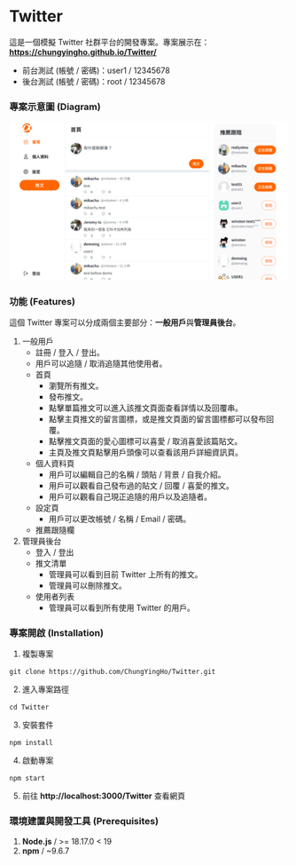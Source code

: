 # Twitter

這是一個模擬 Twitter 社群平台的開發專案。專案展示在：**https://chungyingho.github.io/Twitter/**

- 前台測試 (帳號 / 密碼)：user1 / 12345678
- 後台測試 (帳號 / 密碼)：root / 12345678

### 專案示意圖 (Diagram)

![](./public/screenshot.png)

### 功能 (Features)

這個 Twitter 專案可以分成兩個主要部分：**一般用戶**與**管理員後台**。

1. 一般用戶
   - 註冊 / 登入 / 登出。
   - 用戶可以追隨 / 取消追隨其他使用者。
   - 首頁
     - 瀏覽所有推文。
     - 發布推文。
     - 點擊單篇推文可以進入該推文頁面查看詳情以及回覆串。
     - 點擊主頁推文的留言圖標，或是推文頁面的留言圖標都可以發布回覆。
     - 點擊推文頁面的愛心圖標可以喜愛 / 取消喜愛該篇貼文。
     - 主頁及推文頁點擊用戶頭像可以查看該用戶詳細資訊頁。
   - 個人資料頁
     - 用戶可以編輯自己的名稱 / 頭貼 / 背景 / 自我介紹。
     - 用戶可以觀看自己發布過的貼文 / 回覆 / 喜愛的推文。
     - 用戶可以觀看自己現正追隨的用戶以及追隨者。
   - 設定頁
     - 用戶可以更改帳號 / 名稱 / Email / 密碼。
   - 推薦跟隨欄
2. 管理員後台
   - 登入 / 登出
   - 推文清單
     - 管理員可以看到目前 Twitter 上所有的推文。
     - 管理員可以刪除推文。
   - 使用者列表
     - 管理員可以看到所有使用 Twitter 的用戶。

### 專案開啟 (Installation)

1. 複製專案

```
git clone https://github.com/ChungYingHo/Twitter.git
```

2. 進入專案路徑

```
cd Twitter
```

3. 安裝套件

```
npm install
```

4. 啟動專案

```
npm start
```

5. 前往 **http://localhost:3000/Twitter** 查看網頁

### 環境建置與開發工具 (Prerequisites)

1. **Node.js** / >= 18.17.0 < 19
2. **npm** / ~9.6.7
